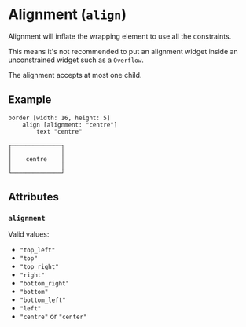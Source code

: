 # Alignment (`align`)

Alignment will inflate the wrapping element to use all the constraints.

This means it's not recommended to put an alignment widget inside an
unconstrained widget such as a `Overflow`.

The alignment accepts at most one child.

## Example

```
border [width: 16, height: 5]
    align [alignment: "centre"]
        text "centre"
```
```
┌──────────────┐
│              │
│    centre    │
│              │
└──────────────┘
```

## Attributes

### `alignment`

Valid values:
* `"top_left"`
* `"top"`
* `"top_right"`
* `"right"`
* `"bottom_right"`
* `"bottom"`
* `"bottom_left"`
* `"left"`
* `"centre"` or `"center"`
